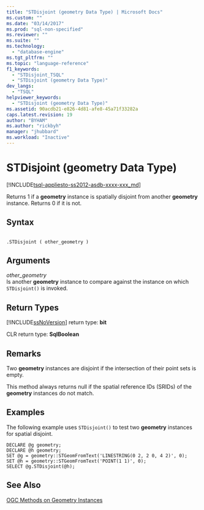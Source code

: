 ```yaml
---
title: "STDisjoint (geometry Data Type) | Microsoft Docs"
ms.custom: ""
ms.date: "03/14/2017"
ms.prod: "sql-non-specified"
ms.reviewer: ""
ms.suite: ""
ms.technology: 
  - "database-engine"
ms.tgt_pltfrm: ""
ms.topic: "language-reference"
f1_keywords: 
  - "STDisjoint_TSQL"
  - "STDisjoint (geometry Data Type)"
dev_langs: 
  - "TSQL"
helpviewer_keywords: 
  - "STDisjoint (geometry Data Type)"
ms.assetid: 90acdb21-e826-4d81-afe8-45a71f33282a
caps.latest.revision: 19
author: "BYHAM"
ms.author: "rickbyh"
manager: "jhubbard"
ms.workload: "Inactive"
---
```

# STDisjoint (geometry Data Type)
[!INCLUDE[tsql-appliesto-ss2012-asdb-xxxx-xxx_md](../../includes/tsql-appliesto-ss2012-asdb-xxxx-xxx-md.md)]

  Returns 1 if a **geometry** instance is spatially disjoint from another **geometry** instance. Returns 0 if it is not.  
  
## Syntax  
  
```  
  
.STDisjoint ( other_geometry )  
```  
  
## Arguments  
 *other_geometry*  
 Is another **geometry** instance to compare against the instance on which `STDisjoint()` is invoked.  
  
## Return Types  
 [!INCLUDE[ssNoVersion](../../includes/ssnoversion-md.md)] return type: **bit**  
  
 CLR return type: **SqlBoolean**  
  
## Remarks  
 Two **geometry** instances are disjoint if the intersection of their point sets is empty.  
  
 This method always returns null if the spatial reference IDs (SRIDs) of the **geometry** instances do not match.  
  
## Examples  
 The following example uses `STDisjoint()` to test two **geometry** instances for spatial disjoint.  
  
```  
DECLARE @g geometry;  
DECLARE @h geometry;  
SET @g = geometry::STGeomFromText('LINESTRING(0 2, 2 0, 4 2)', 0);  
SET @h = geometry::STGeomFromText('POINT(1 1)', 0);  
SELECT @g.STDisjoint(@h);  
```  
  
## See Also  
 [OGC Methods on Geometry Instances](../../t-sql/spatial-geometry/ogc-methods-on-geometry-instances.md)  
  
  

